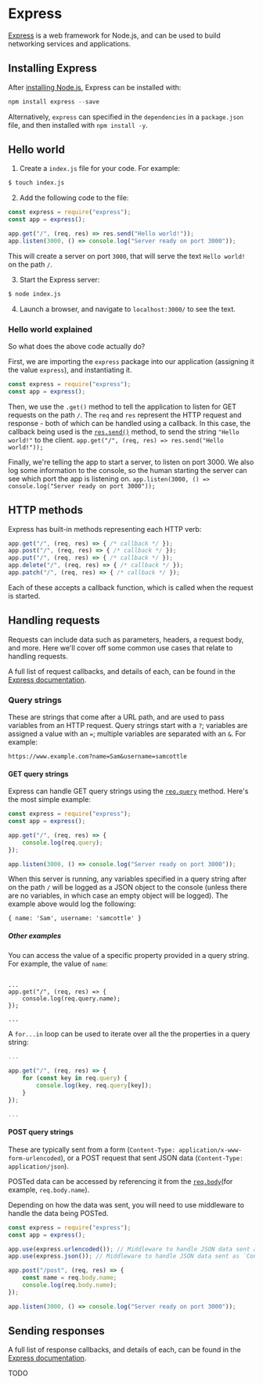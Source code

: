 # Express

[Express](http://expressjs.com/) is a web framework for Node.js, and can be used to build networking services and applications.

## Installing Express

After [installing Node.js](https://nodejs.org/en/download/package-manager/), Express can be installed with:

```js
npm install express --save
```

Alternatively, `express` can specified in the `dependencies` in a `package.json` file, and then installed with `npm install -y`.

## Hello world

1. Create a `index.js` file for your code. For example:

```bash
$ touch index.js
```

2. Add the following code to the file:

```js
const express = require("express");
const app = express();

app.get("/", (req, res) => res.send("Hello world!"));
app.listen(3000, () => console.log("Server ready on port 3000"));
```

This will create a server on port `3000`, that will serve the text `Hello world!` on the path `/`.

3. Start the Express server:

```bash
$ node index.js
```

4. Launch a browser, and navigate to `localhost:3000/` to see the text.

### Hello world explained

So what does the above code actually do?

First, we are importing the `express` package into our application (assigning it the value `express`), and instantiating it. 

```js
const express = require("express");
const app = express();
```

Then, we use the `.get()` method to tell the application to listen for GET requests on the path `/`.  The `req` and `res` represent the HTTP request and response - both of which can be handled using a callback.
In this case, the callback being used is the [`res.send()`](http://expressjs.com/en/api.html#res.send) method, to send the string `"Hello world!"` to the client.
`app.get("/", (req, res) => res.send("Hello world!"));`

Finally, we're telling the app to start a server, to listen on port 3000. We also log some information to the console, so the human starting the server can see which port the app is listening on.
`app.listen(3000, () => console.log("Server ready on port 3000"));`

## HTTP methods

Express has built-in methods representing each HTTP verb:

```js
app.get("/", (req, res) => { /* callback */ });
app.post("/", (req, res) => { /* callback */ });
app.put("/", (req, res) => { /* callback */ });
app.delete("/", (req, res) => { /* callback */ });
app.patch("/", (req, res) => { /* callback */ });
```

Each of these accepts a callback function, which is called when the request is started.

## Handling requests

Requests can include data such as parameters, headers, a request body, and more. Here we'll cover off some common use cases that relate to handling requests.

A full list of request callbacks, and details of each, can be found in the [Express documentation](http://expressjs.com/en/api.html#req).

### Query strings

These are strings that come after a URL path, and are used to pass variables from an HTTP request. Query strings start with a `?`; variables are assigned a value with an `=`; multiple variables are separated with an `&`. For example:

```
https://www.example.com?name=Sam&username=samcottle
```

#### GET query strings

Express can handle GET query strings using the [`req.query`](http://expressjs.com/en/api.html#req.query) method. Here's the most simple example:

```js
const express = require("express");
const app = express();

app.get("/", (req, res) => {
	console.log(req.query);
}); 

app.listen(3000, () => console.log("Server ready on port 3000"));
```

When this server is running, any variables specified in a query string after on the path `/` will be logged as a JSON object to the console (unless there are no variables, in which case an empty object will be logged). The example above would log the following:

```
{ name: 'Sam', username: 'samcottle' }
```

##### Other examples

You can access the value of a specific property provided in a query string. For example, the value of `name`:
```

...
app.get("/", (req, res) => {
	console.log(req.query.name);
}); 

...
```

A `for...in` loop can be used to iterate over all the the properties in a query string:

```js
...

app.get("/", (req, res) => {
	for (const key in req.query) {
		console.log(key, req.query[key]);
	}
}); 

...
```

#### POST query strings

These are typically sent from a form (`Content-Type: application/x-www-form-urlencoded`), or a POST request that sent JSON data (`Content-Type: application/json`).

POSTed data can be accessed by referencing it from the [`req.body`](http://expressjs.com/en/api.html#req.body)(for example, `req.body.name`). 

Depending on how the data was sent, you will need to use middleware to handle the data being POSTed.

```js
const express = require("express");
const app = express();

app.use(express.urlencoded()); // Middleware to handle JSON data sent as `Content-Type: application/x-www-form-urlencoded`
app.use(express.json()); // Middleware to handle JSON data sent as `Content-Type: application/json`

app.post("/post", (req, res) => {
	const name = req.body.name;
	console.log(req.body.name);
}); 

app.listen(3000, () => console.log("Server ready on port 3000"));
```

## Sending responses

A full list of response callbacks, and details of each, can be found in the [Express documentation](http://expressjs.com/en/api.html#res).

TODO
